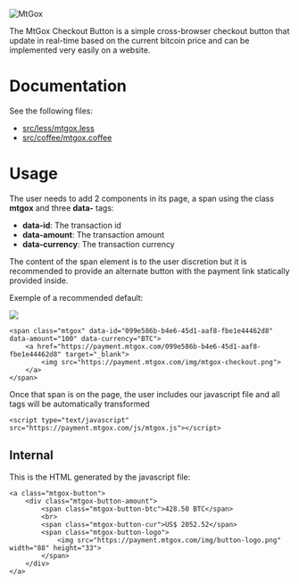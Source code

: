 ![MtGox](https://payment.mtgox.com/img/mt.gox.png)

The MtGox Checkout Button is a simple cross-browser checkout button that update in real-time based on the current
bitcoin price and can be implemented very easily on a website.

Documentation
=============

See the following files:

* [src/less/mtgox.less](html/src-less-mtgox.html)
* [src/coffee/mtgox.coffee](mtgox.html)

Usage
=====

The user needs to add 2 components in its page, a span using the class **mtgox** and three **data-** tags:

- **data-id**: The transaction id
- **data-amount**: The transaction amount
- **data-currency**: The transaction currency

The content of the span element is to the user discretion but it is recommended to provide an alternate button with
the payment link statically provided inside.

Exemple of a recommended default:
<div class="styledocco-example">
	<span class="mtgox" data-id="099e586b-b4e6-45d1-aaf8-fbe1e44462d8" data-amount="100" data-currency="BTC">
		<a href="https://payment.mtgox.com/099e586b-b4e6-45d1-aaf8-fbe1e44462d8" target="_blank">
			<img src="https://payment.mtgox.com/img/mtgox-checkout.png">
		</a>
	</span>
</div>

	<span class="mtgox" data-id="099e586b-b4e6-45d1-aaf8-fbe1e44462d8" data-amount="100" data-currency="BTC">
		<a href="https://payment.mtgox.com/099e586b-b4e6-45d1-aaf8-fbe1e44462d8" target="_blank">
			<img src="https://payment.mtgox.com/img/mtgox-checkout.png">
		</a>
	</span>

Once that span is on the page, the user includes our javascript file and all tags will be automatically transformed

	<script type="text/javascript" src="https://payment.mtgox.com/js/mtgox.js"></script>

Internal
--------

This is the HTML generated by the javascript file:

	<a class="mtgox-button">
		<div class="mtgox-button-amount">
			<span class="mtgox-button-btc">428.50 BTC</span>
			<br>
			<span class="mtgox-button-cur">US$ 2052.52</span>
			<span class="mtgox-button-logo">
				<img src="https://payment.mtgox.com/img/button-logo.png" width="88" height="33">
			</span>
		</div>
	</a>
